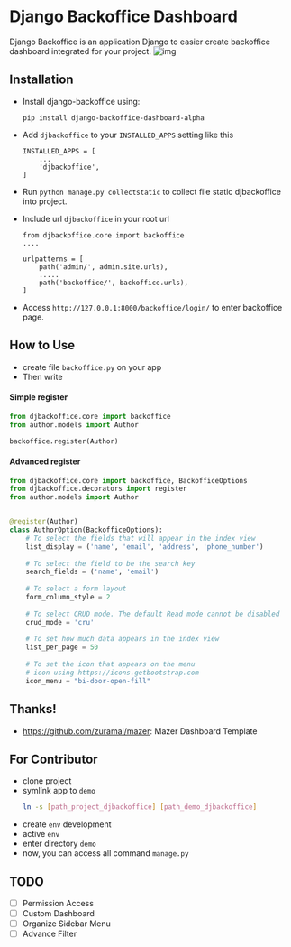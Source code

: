 # Django Backoffice Dashboard

Django Backoffice is an application Django to easier create backoffice dashboard integrated for your project.
![img](https://github.com/irfanpule/django-backoffice-dashboard/raw/main/docs/screnshots/ss1.png?raw=true)
 
## Installation
- Install django-backoffice using:
    ```
    pip install django-backoffice-dashboard-alpha
    ```

- Add `djbackoffice` to your `INSTALLED_APPS` setting like this
    ```
    INSTALLED_APPS = [
        ...
        'djbackoffice',
    ]
    ```
- Run `python manage.py collectstatic` to collect file static djbackoffice into project.
- Include url `djbackoffice` in your root url
    ```
    from djbackoffice.core import backoffice
    ....

    urlpatterns = [
        path('admin/', admin.site.urls),
        .....
        path('backoffice/', backoffice.urls),
    ]
    ```
  
- Access `http://127.0.0.1:8000/backoffice/login/` to enter backoffice page.

## How to Use
- create file `backoffice.py` on your app
- Then write
#### Simple register
```python
from djbackoffice.core import backoffice
from author.models import Author

backoffice.register(Author)
```
#### Advanced register
```python
from djbackoffice.core import backoffice, BackofficeOptions
from djbackoffice.decorators import register
from author.models import Author


@register(Author)
class AuthorOption(BackofficeOptions):
    # To select the fields that will appear in the index view 
    list_display = ('name', 'email', 'address', 'phone_number')
    
    # To select the field to be the search key
    search_fields = ('name', 'email')
    
    # To select a form layout
    form_column_style = 2
    
    # To select CRUD mode. The default Read mode cannot be disabled
    crud_mode = 'cru'
    
    # To set how much data appears in the index view
    list_per_page = 50
    
    # To set the icon that appears on the menu
    # icon using https://icons.getbootstrap.com
    icon_menu = "bi-door-open-fill"
```

## Thanks!
- https://github.com/zuramai/mazer: Mazer Dashboard Template

## For Contributor
- clone project
- symlink app to `demo`
  ```bash
  ln -s [path_project_djbackoffice] [path_demo_djbackoffice]
  ```
- create `env` development
- active `env`
- enter directory `demo`
- now, you can access all command `manage.py`

## TODO
- [ ] Permission Access
- [ ] Custom Dashboard
- [ ] Organize Sidebar Menu
- [ ] Advance Filter
